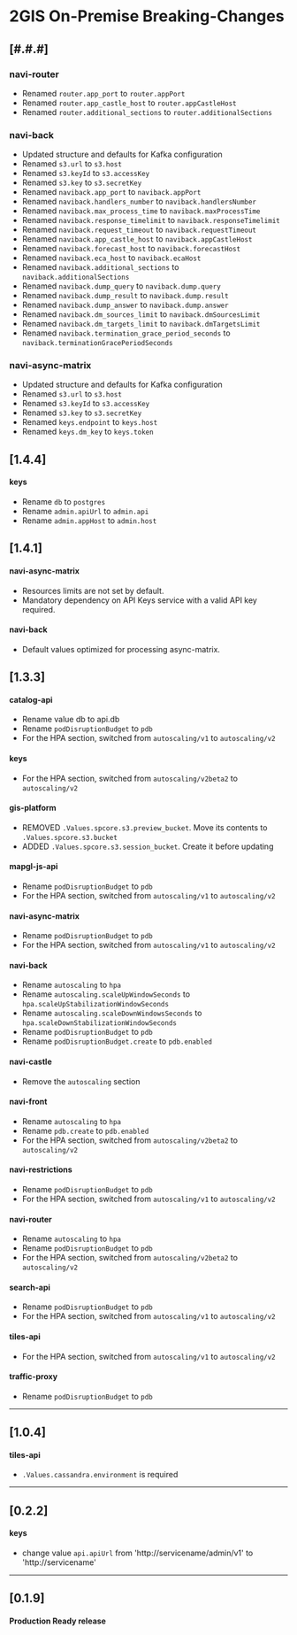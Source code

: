 # 2GIS On-Premise Breaking-Changes

## [#.#.#]

### navi-router
- Renamed `router.app_port` to `router.appPort`
- Renamed `router.app_castle_host` to `router.appCastleHost`
- Renamed `router.additional_sections` to `router.additionalSections`

### navi-back
- Updated structure and defaults for Kafka configuration
- Renamed `s3.url` to `s3.host`
- Renamed `s3.keyId` to `s3.accessKey`
- Renamed `s3.key` to `s3.secretKey`
- Renamed `naviback.app_port` to `naviback.appPort`
- Renamed `naviback.handlers_number` to `naviback.handlersNumber`
- Renamed `naviback.max_process_time` to `naviback.maxProcessTime`
- Renamed `naviback.response_timelimit` to `naviback.responseTimelimit`
- Renamed `naviback.request_timeout` to `naviback.requestTimeout`
- Renamed `naviback.app_castle_host` to `naviback.appCastleHost`
- Renamed `naviback.forecast_host` to `naviback.forecastHost`
- Renamed `naviback.eca_host` to `naviback.ecaHost`
- Renamed `naviback.additional_sections` to `naviback.additionalSections`
- Renamed `naviback.dump_query` to `naviback.dump.query`
- Renamed `naviback.dump_result` to `naviback.dump.result`
- Renamed `naviback.dump_answer` to `naviback.dump.answer`
- Renamed `naviback.dm_sources_limit` to `naviback.dmSourcesLimit`
- Renamed `naviback.dm_targets_limit` to `naviback.dmTargetsLimit`
- Renamed `naviback.termination_grace_period_seconds` to `naviback.terminationGracePeriodSeconds`

### navi-async-matrix
- Updated structure and defaults for Kafka configuration
- Renamed `s3.url` to `s3.host`
- Renamed `s3.keyId` to `s3.accessKey`
- Renamed `s3.key` to `s3.secretKey`
- Renamed `keys.endpoint` to `keys.host`
- Renamed `keys.dm_key` to `keys.token`

## [1.4.4]

#### keys
- Rename `db` to `postgres`
- Rename `admin.apiUrl` to `admin.api`
- Rename `admin.appHost` to `admin.host`

## [1.4.1]

#### navi-async-matrix
- Resources limits are not set by default.
- Mandatory dependency on API Keys service with a valid API key required.

#### navi-back
- Default values optimized for processing async-matrix.

## [1.3.3]

#### catalog-api
- Rename value db to api.db
- Rename `podDisruptionBudget` to `pdb`
- For the HPA section, switched from `autoscaling/v1` to `autoscaling/v2`

#### keys
- For the HPA section, switched from `autoscaling/v2beta2` to `autoscaling/v2`

#### gis-platform
- REMOVED `.Values.spcore.s3.preview_bucket`. Move its contents to `.Values.spcore.s3.bucket`
- ADDED `.Values.spcore.s3.session_bucket`. Create it before updating

#### mapgl-js-api
- Rename `podDisruptionBudget` to `pdb`
- For the HPA section, switched from `autoscaling/v1` to `autoscaling/v2`

#### navi-async-matrix
- Rename `podDisruptionBudget` to `pdb`
- For the HPA section, switched from `autoscaling/v1` to `autoscaling/v2`

#### navi-back
- Rename `autoscaling` to `hpa`
- Rename `autoscaling.scaleUpWindowSeconds` to `hpa.scaleUpStabilizationWindowSeconds`
- Rename `autoscaling.scaleDownWindowsSeconds` to `hpa.scaleDownStabilizationWindowSeconds`
- Rename `podDisruptionBudget` to `pdb`
- Rename `podDisruptionBudget.create` to `pdb.enabled`

#### navi-castle
- Remove the `autoscaling` section

#### navi-front
- Rename `autoscaling` to `hpa`
- Rename `pdb.create` to `pdb.enabled`
- For the HPA section, switched from `autoscaling/v2beta2` to `autoscaling/v2`

#### navi-restrictions
- Rename `podDisruptionBudget` to `pdb`
- For the HPA section, switched from `autoscaling/v1` to `autoscaling/v2`

#### navi-router
- Rename `autoscaling` to `hpa`
- Rename `podDisruptionBudget` to `pdb`
- For the HPA section, switched from `autoscaling/v2beta2` to `autoscaling/v2`

#### search-api
- Rename `podDisruptionBudget` to `pdb`
- For the HPA section, switched from `autoscaling/v1` to `autoscaling/v2`

#### tiles-api
- For the HPA section, switched from `autoscaling/v1` to `autoscaling/v2`

#### traffic-proxy
- Rename `podDisruptionBudget` to `pdb`

---
## [1.0.4]
#### tiles-api
- `.Values.cassandra.environment` is required

---
## [0.2.2]
#### keys
- change value `api.apiUrl` from 'http://servicename/admin/v1' to 'http://servicename'

---
## [0.1.9]
#### Production Ready release
